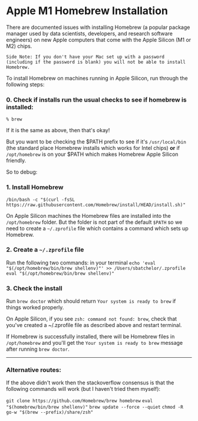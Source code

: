 # Apple M1 Homebrew Installation 

There are documented issues with installing Homebrew (a popular package manager used by data scientists, developers, and research software engineers) on new Apple computers that come with the Apple Silicon (M1 or M2) chips. 

`Side Note: If you don't have your Mac set up with a password (including if the password is blank) you will not be able to install Homebrew.`

To install Homebrew on machines running in Apple Silicon, run through the following steps:

### 0.  Check if installs run the usual checks to see if homebrew is installed:

`% brew`

If it is the same as above, then that's okay! 

But you want to be checking the $PATH prefix to see if it's `/usr/local/bin` (the standard place Homebrew installs which works for Intel chips) **or** if `/opt/homebrew` is on your $PATH which makes Homebrew Apple Silicon friendly. 

So to debug:

### 1. Install Homebrew
`/bin/bash -c "$(curl -fsSL https://raw.githubusercontent.com/Homebrew/install/HEAD/install.sh)"`

On Apple Silicon machines the Homebrew files are installed into the `/opt/homebrew` folder. But the folder is not part of the default `$PATH` so we need to create a `~/.zprofile` file which contains a command which sets up Homebrew.

### 2. Create a `~/.zprofile` file
Run the following two commands: in your terminal
`echo 'eval "$(/opt/homebrew/bin/brew shellenv)"' >> /Users/sbatchelor/.zprofile`
`eval "$(/opt/homebrew/bin/brew shellenv)"`

### 3. Check the install 

Run `brew doctor` which should return `Your system is ready to brew` if things worked properly. 

On Apple Silicon, if you see `zsh: command not found: brew`, check that you've created a ~/.zprofile file as described above and restart terminal.

If Homebrew is successfully installed, there will be Homebrew files in `/opt/homebrew` and you'll get the `Your system is ready to brew` message after running `brew doctor`. 

--- 

### Alternative routes:

If the above didn't work then the stackoverflow consensus is that the following commands will work (but I haven't tried them myself): 

`git clone https://github.com/Homebrew/brew homebrew`
`eval "$(homebrew/bin/brew shellenv)"`
`brew update --force --quiet`
`chmod -R go-w "$(brew --prefix)/share/zsh"`
